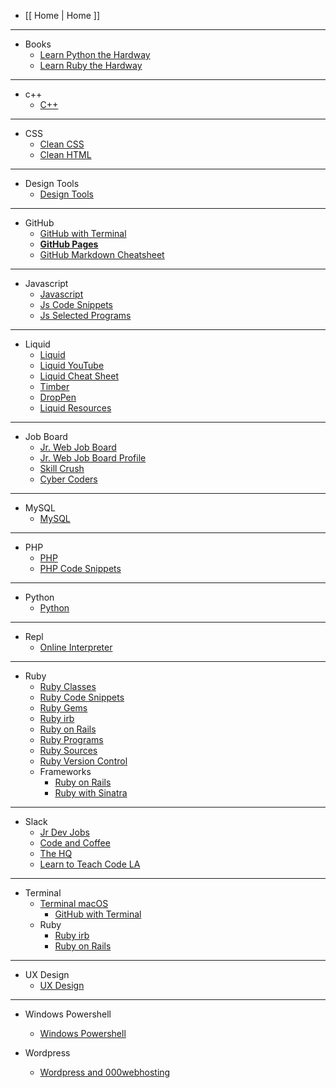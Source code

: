 
- [[ Home | Home ]]

***

- Books
  - [Learn Python the Hardway](https://learnpythonthehardway.org/book/)
  - [Learn Ruby the Hardway](https://learnrubythehardway.org/book/)

***

- c++
  - [C++](http://www.learncpp.com/)

***

- CSS
  - [Clean CSS](https://github.com/kironroy/kironroy.github.io/wiki/Clean-HTML-CSS-markup)
  - [Clean HTML](https://github.com/kironroy/kironroy.github.io/wiki/Clean-HTML-CSS-markup)

***


- Design Tools
  - [Design Tools](https://github.com/kironroy/kironroy.github.io/wiki/Design-Tools)


***

- GitHub
  - [GitHub with Terminal](https://github.com/kironroy/kironroy.github.io/wiki/GitHub-with-Terminal)
  - **[GitHub Pages](http://jmcglone.com/guides/github-pages/)**
  - [GitHub Markdown Cheatsheet](https://github.com/adam-p/markdown-here/wiki/Markdown-Cheatsheet)



***

- Javascript
  - [Javascript](https://github.com/kironroy/kironroy.github.io/wiki/JavaScript)
  - [Js Code Snippets](https://github.com/kironroy/kironroy.github.io/wiki/JavaScript-Code-Snippets)
  - [Js Selected Programs](https://github.com/kironroy/kironroy.github.io/wiki/Js-Selected-Programs)
***

- Liquid
  - [Liquid](https://shopify.github.io/liquid/)
  - [Liquid YouTube](https://www.youtube.com/playlist?list=PLlMkWQ65HlcEJMRRdnqxpbGImqBkIOctd)
  - [Liquid Cheat Sheet](http://cheat.markdunkley.com/)
  - [Timber](http://shopify.github.io/Timber/)
  - [DropPen](https://droppen.org/?droppen=2jdnoipw)
  - [Liquid Resources](https://www.reddit.com/r/shopify/comments/3x4ho6/resources_to_learn_liquid/)


***

- Job Board
  - [Jr. Web Job Board](https://www.jrdevjobs.com/#!)
  - [Jr. Web Job Board Profile](https://www.jrdevjobs.com/profiles/kiron-roy)
  - [Skill Crush](https://skillcrush.com/2015/07/14/job-sites-to-find-your-first-developer-job/)
  - [Cyber Coders](https://www.cybercoders.com/jobs/)


***

- MySQL
  - [MySQL](https://github.com/kironroy/kironroy.github.io/wiki/MySQL)

***

- PHP
  - [PHP](https://github.com/kironroy/kironroy.github.io/wiki/PHP)
  - [PHP Code Snippets](https://github.com/kironroy/kironroy.github.io/wiki/PHP-Code-Snippets)

***

- Python
  - [Python](https://github.com/kironroy/kironroy.github.io/wiki/Python)
***

- Repl
  - [Online Interpreter](https://github.com/kironroy/kironroy.github.io/wiki/Repl-Online-Interpreter)
***

- Ruby
  - [Ruby Classes](https://github.com/kironroy/kironroy.github.io/wiki/Ruby-Classes)
  - [Ruby Code Snippets](https://github.com/kironroy/kironroy.github.io/wiki/Ruby-Code-Snippets)
  - [Ruby Gems](https://github.com/kironroy/kironroy.github.io/wiki/Ruby-Gems)
  - [Ruby irb](https://github.com/kironroy/kironroy.github.io/wiki/Ruby-irb)
  - [Ruby on Rails](https://github.com/kironroy/kironroy.github.io/wiki/Ruby-on-Rails)
  - [Ruby Programs](https://github.com/kironroy/kironroy.github.io/wiki/Ruby-Selected-Programs)
  - [Ruby Sources](https://github.com/kironroy/kironroy.github.io/wiki/Ruby-Sources)
  - [Ruby Version Control](https://github.com/kironroy/kironroy.github.io/wiki/Ruby-Version-Control)
  - Frameworks
    - [Ruby on Rails](https://github.com/kironroy/kironroy.github.io/wiki/Ruby-on-Rails)
    - [Ruby with Sinatra](https://github.com/kironroy/kironroy.github.io/wiki/Sinatra-Web-Framework)
***

- Slack  
  - [Jr Dev Jobs](https://jrdevjobs.slack.com/)
  - [Code and Coffee](https://codeandcoffee.slack.com)
  - [The HQ](https://thehq.slack.com/)
  - [Learn to Teach Code LA](https://learnteachcode.slack.com)


***

- Terminal
  - [Terminal macOS](https://github.com/kironroy/kironroy.github.io/wiki/Terminal-macOS)
    - [GitHub with Terminal](https://github.com/kironroy/kironroy.github.io/wiki/GitHub-with-Terminal)
  - Ruby
    - [Ruby irb](https://github.com/kironroy/kironroy.github.io/wiki/Ruby-irb)
    - [Ruby on Rails](https://github.com/kironroy/kironroy.github.io/wiki/Ruby-on-Rails)
***

- UX Design
  - [UX Design](https://github.com/kironroy/kironroy.github.io/wiki/UX-Design)
***

- Windows Powershell
  - [Windows Powershell](https://github.com/kironroy/kironroy.github.io/wiki/Windows-Powershell)

- Wordpress
    - [Wordpress and 000webhosting](https://github.com/kironroy/kironroy.github.io/wiki/Wordpress)
